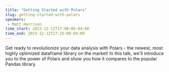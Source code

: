 ```yaml
---
title: "Getting Started with Polars"
slug: getting-started-with-polars
speakers:
 - Matt Harrison
time_start: 2023-12-12T17:00:00-04:00
time_end: 2023-12-12T17:25:00-04:00
---
```


Get ready to revolutionize your data analysis with Polars - the newest, most highly optimized dataframe library on the market! In this talk, we'll introduce you to the power of Polars and show you how it compares to the popular Pandas library.